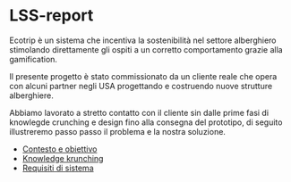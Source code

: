 # LSS-report

Ecotrip è un sistema che incentiva la sostenibilità nel settore alberghiero
stimolando direttamente gli ospiti a un corretto comportamento grazie alla gamification.

Il presente progetto è stato commissionato da un cliente reale che opera con alcuni partner 
negli USA progettando e costruendo nuove strutture alberghiere.

Abbiamo lavorato a stretto contatto con il cliente sin dalle prime fasi di knowlegde crunching
e design fino alla consegna del prototipo, di seguito illustreremo passo passo 
il problema e la nostra soluzione.

- [Contesto e obiettivo](src/context-goal.md)
- [Knowledge krunching](src/knowledge-crunching.md)
- [Requisiti di sistema](src/requirements.md)
